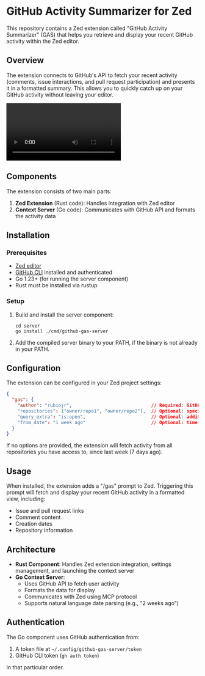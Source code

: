 # GitHub Activity Summarizer for Zed

This repository contains a Zed extension called "GitHub Activity Summarizer" (GAS) that helps you retrieve and display your recent GitHub activity within the Zed editor.

## Overview

The extension connects to GitHub's API to fetch your recent activity (comments, issue interactions, and pull request participation) and presents it in a formatted summary. This allows you to quickly catch up on your GitHub activity without leaving your editor.

![screencast](/docs/screencast1.mp4)

## Components

The extension consists of two main parts:

1. **Zed Extension** (Rust code): Handles integration with Zed editor
2. **Context Server** (Go code): Communicates with GitHub API and formats the activity data

## Installation

### Prerequisites

- [Zed editor](https://zed.dev/)
- [GitHub CLI](https://cli.github.com/) installed and authenticated
- Go 1.23+ (for running the server component)
- Rust must be installed via rustup

### Setup

1. Build and install the server component:
   ```
   cd server
   go install ./cmd/github-gas-server
   ```
2. Add the compiled server binary to your PATH, if the binary is not already in your PATH.

## Configuration

The extension can be configured in your Zed project settings:

```json
{
  "gas": {
    "author": "rubiojr",                             // Required: GitHub username
    "repositories": ["owner/repo1", "owner/repo2"],  // Optional: specific repositories to track
    "query_extra": "is:open",                        // Optional: additional GitHub search filters
    "from_date": "1 week ago"                        // Optional: time range to fetch activity from
  }
}
```

If no options are provided, the extension will fetch activity from all repositories you have access to, since last week (7 days ago).

## Usage

When installed, the extension adds a "/gas" prompt to Zed. Triggering this prompt will fetch and display your recent GitHub activity in a formatted view, including:

- Issue and pull request links
- Comment content
- Creation dates
- Repository information

## Architecture

- **Rust Component**: Handles Zed extension integration, settings management, and launching the context server
- **Go Context Server**:
  - Uses GitHub API to fetch user activity
  - Formats the data for display
  - Communicates with Zed using MCP protocol
  - Supports natural language date parsing (e.g., "2 weeks ago")

## Authentication

The Go component uses GitHub authentication from:
1. A token file at `~/.config/github-gas-server/token`
2. GitHub CLI token (`gh auth token`)

In that particular order.
